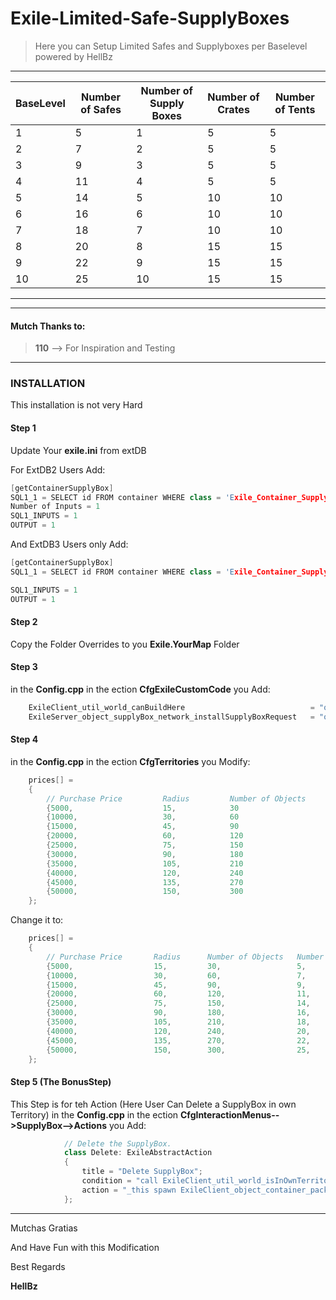 # Exile-Limited-Safe-SupplyBoxes
>Here you can Setup Limited Safes and Supplyboxes per Baselevel                              
>powered by HellBz
***

BaseLevel | Number of Safes | Number of Supply Boxes| Number of Crates| Number of Tents
------------ | ------------- | ------------- | ------------- | -------------
1 | 5 | 1 | 5 | 5
2 | 7 | 2 | 5 | 5
3 | 9 | 3 | 5 | 5
4 | 11 | 4 | 5 | 5
5 | 14 | 5 | 10 | 10
6 | 16 | 6 | 10 | 10
7 | 18 | 7 | 10 | 10
8 | 20 | 8 | 15 | 15
9 | 22 | 9 | 15 | 15
10 | 25 | 10 | 15 | 15


***


***                                                                                                             
 #### Mutch Thanks to:                                                                                            
 >   **110** --> For Inspiration and Testing                                                    
***
### INSTALLATION

This installation is not very Hard

#### Step 1
Update Your **exile.ini** from extDB

For ExtDB2 Users Add:
```c++
[getContainerSupplyBox]
SQL1_1 = SELECT id FROM container WHERE class = 'Exile_Container_SupplyBox' && territory_id = ?
Number of Inputs = 1
SQL1_INPUTS = 1
OUTPUT = 1
```  

And ExtDB3 Users only Add:
```c++
[getContainerSupplyBox]
SQL1_1 = SELECT id FROM container WHERE class = 'Exile_Container_SupplyBox' && territory_id = ?

SQL1_INPUTS = 1
OUTPUT = 1
```  

#### Step 2
Copy the Folder Overrides to you **Exile.YourMap** Folder

#### Step 3
in the **Config.cpp** in the ection **__CfgExileCustomCode__** you Add:
```c++
    ExileClient_util_world_canBuildHere                            = "overrides\ExileClient_util_world_canBuildHere.sqf";
    ExileServer_object_supplyBox_network_installSupplyBoxRequest   = "overrides\ExileServer_object_supplyBox_network_installSupplyBoxRequest.sqf";
```  

#### Step 4
in the **Config.cpp** in the ection **__CfgTerritories__** you Modify:

```c++
    prices[] = 
    {
        // Purchase Price         Radius         Number of Objects
        {5000,                    15,            30                     }, // Level 1
        {10000,                   30,            60                     }, // Level 2 
        {15000,                   45,            90                     }, // Level 3
        {20000,                   60,            120                    }, // Level 4
        {25000,                   75,            150                    }, // Level 5
        {30000,                   90,            180                    }, // Level 6
        {35000,                   105,           210                    }, // Level 7
        {40000,                   120,           240                    }, // Level 8
        {45000,                   135,           270                    }, // Level 9
        {50000,                   150,           300                    }  // Level 10
    };
``` 

Change it to:

```c++
    prices[] = 
    {
        // Purchase Price       Radius      Number of Objects   Number of Safes     Number of Boxes     Number of Crates    Number of Tents
        {5000,                  15,         30,                 5,                  1                   5                   5                   }, // Level 1
        {10000,                 30,         60,                 7,                  2                   5                   5                   }, // Level 2 
        {15000,                 45,         90,                 9,                  3                   5                   5                   }, // Level 3
        {20000,                 60,         120,                11,                 4                   5                   5                   }, // Level 4
        {25000,                 75,         150,                14,                 5                   10                  10                  }, // Level 5
        {30000,                 90,         180,                16,                 6                   10                  10                  }, // Level 6
        {35000,                 105,        210,                18,                 7                   10                  10                  }, // Level 7
        {40000,                 120,        240,                20,                 8                   15                  15                  }, // Level 8
        {45000,                 135,        270,                22,                 9                   15                  15                  }, // Level 9
        {50000,                 150,        300,                25,                 10                  15                  15                  }  // Level 10
    };
``` 



#### Step 5 **(The BonusStep)**
This Step is for teh Action (Here User Can Delete a SupplyBox in own Territory)
in the **Config.cpp** in the ection **__CfgInteractionMenus-->SupplyBox-->Actions__** you Add:

```c++
            // Delete the SupplyBox.
            class Delete: ExileAbstractAction
            {
                title = "Delete SupplyBox";
                condition = "call ExileClient_util_world_isInOwnTerritory";
                action = "_this spawn ExileClient_object_container_pack";
            };
``` 

***  


Mutchas Gratias

And Have Fun with this Modification


Best Regards

**HellBz**
